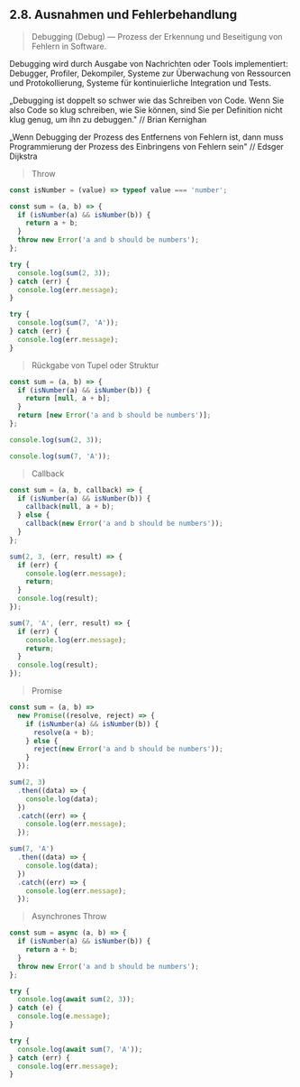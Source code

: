 ## 2.8. Ausnahmen und Fehlerbehandlung

> Debugging (Debug) — Prozess der Erkennung und Beseitigung von Fehlern in Software.

Debugging wird durch Ausgabe von Nachrichten oder Tools implementiert: Debugger, Profiler, Dekompiler, Systeme zur Überwachung von Ressourcen und Protokollierung, Systeme für kontinuierliche Integration und Tests.

„Debugging ist doppelt so schwer wie das Schreiben von Code. Wenn Sie also Code so klug schreiben, wie Sie können, sind Sie per Definition nicht klug genug, um ihn zu debuggen." // Brian Kernighan

„Wenn Debugging der Prozess des Entfernens von Fehlern ist, dann muss Programmierung der Prozess des Einbringens von Fehlern sein" // Edsger Dijkstra

> Throw

```js
const isNumber = (value) => typeof value === 'number';

const sum = (a, b) => {
  if (isNumber(a) && isNumber(b)) {
    return a + b;
  }
  throw new Error('a and b should be numbers');
};
```

```js
try {
  console.log(sum(2, 3));
} catch (err) {
  console.log(err.message);
}
```

```js
try {
  console.log(sum(7, 'A'));
} catch (err) {
  console.log(err.message);
}
```

> Rückgabe von Tupel oder Struktur

```js
const sum = (a, b) => {
  if (isNumber(a) && isNumber(b)) {
    return [null, a + b];
  }
  return [new Error('a and b should be numbers')];
};

console.log(sum(2, 3));

console.log(sum(7, 'A'));
```

> Callback

```js
const sum = (a, b, callback) => {
  if (isNumber(a) && isNumber(b)) {
    callback(null, a + b);
  } else {
    callback(new Error('a and b should be numbers'));
  }
};
```

```js
sum(2, 3, (err, result) => {
  if (err) {
    console.log(err.message);
    return;
  }
  console.log(result);
});
```

```js
sum(7, 'A', (err, result) => {
  if (err) {
    console.log(err.message);
    return;
  }
  console.log(result);
});
```

> Promise

```js
const sum = (a, b) =>
  new Promise((resolve, reject) => {
    if (isNumber(a) && isNumber(b)) {
      resolve(a + b);
    } else {
      reject(new Error('a and b should be numbers'));
    }
  });
```

```js
sum(2, 3)
  .then((data) => {
    console.log(data);
  })
  .catch((err) => {
    console.log(err.message);
  });
```

```js
sum(7, 'A')
  .then((data) => {
    console.log(data);
  })
  .catch((err) => {
    console.log(err.message);
  });
```

> Asynchrones Throw

```js
const sum = async (a, b) => {
  if (isNumber(a) && isNumber(b)) {
    return a + b;
  }
  throw new Error('a and b should be numbers');
};
```

```js
try {
  console.log(await sum(2, 3));
} catch (e) {
  console.log(e.message);
}
```

```js
try {
  console.log(await sum(7, 'A'));
} catch (err) {
  console.log(err.message);
}
```
